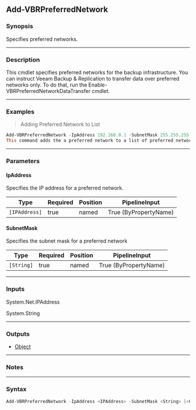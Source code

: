 Add-VBRPreferredNetwork
-----------------------

### Synopsis
Specifies preferred networks.

---

### Description

This cmdlet specifies preferred networks for the backup infrastructure.
You can instruct Veeam Backup & Replication to transfer data over preferred networks only. To do that, run the Enable-VBRPreferredNetworkDataTransfer cmdlet.

---

### Examples
> Adding Preferred Network to List

```PowerShell
Add-VBRPreferredNetwork -IpAddress 192.168.0.1 -SubnetMask 255.255.255.255
This command adds the a preferred network to a list of preferred networks.
```

---

### Parameters
#### **IpAddress**
Specifies the IP address for a preferred network.

|Type         |Required|Position|PipelineInput        |
|-------------|--------|--------|---------------------|
|`[IPAddress]`|true    |named   |True (ByPropertyName)|

#### **SubnetMask**
Specifies the subnet mask for a preferred network

|Type      |Required|Position|PipelineInput        |
|----------|--------|--------|---------------------|
|`[String]`|true    |named   |True (ByPropertyName)|

---

### Inputs
System.Net.IPAddress

System.String

---

### Outputs
* [Object](https://learn.microsoft.com/en-us/dotnet/api/System.Object)

---

### Notes

---

### Syntax
```PowerShell
Add-VBRPreferredNetwork -IpAddress <IPAddress> -SubnetMask <String> [<CommonParameters>]
```
